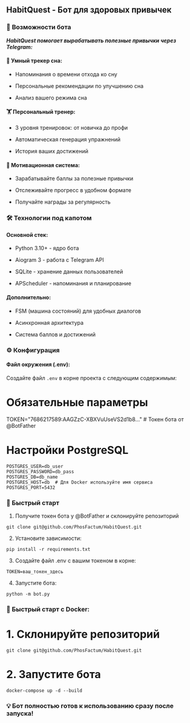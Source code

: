 ## HabitQuest - Бот для здоровых привычек

### 🌟 **Возможности бота**

***HabitQuest помогает вырабатывать полезные привычки через Telegram:*** 

#### 🛌 **Умный трекер сна:**

- Напоминания о времени отхода ко сну

- Персональные рекомендации по улучшению сна

- Анализ вашего режима сна

#### 🏋️ **Персональный тренер:**

- 3 уровня тренировок: от новичка до профи

- Автоматическая генерация упражнений

- История ваших достижений

#### 🎯 **Мотивационная система:**

- Зарабатывайте баллы за полезные привычки

- Отслеживайте прогресс в удобном формате

- Получайте награды за регулярность  


### 🛠 **Технологии под капотом**

#### **Основной стек:**

- Python 3.10+ - ядро бота

- Aiogram 3 - работа с Telegram API

- SQLite - хранение данных пользователей

- APScheduler - напоминания и планирование

#### **Дополнительно:**

- FSM (машина состояний) для удобных диалогов

- Асинхронная архитектура

- Система баллов и достижений


### ⚙️ Конфигурация

#### Файл окружения (.env):
Создайте файл `.env` в корне проекта с следующим содержимым:


# Обязательные параметры
TOKEN="7686217589:AAGZzC-XBXVuUseVS2d1b8..."  # Токен бота от @BotFather

# Настройки PostgreSQL
```
POSTGRES_USER=db_user
POSTGRES_PASSWORD=db_pass
POSTGRES_DB=db_name
POSTGRES_HOST=db  # Для Docker используйте имя сервиса
POSTGRES_PORT=5432
```

### **🚀 Быстрый старт**

1. Получите токен бота у @BotFather и склонируйте репозиторий
```
git clone git@github.com/PhosFactum/HabitQuest.git

```
2. Установите зависимости:
```
pip install -r requirements.txt
```
3. Создайте файл .env с вашим токеном в корне:
```
TOKEN=ваш_токен_здесь
```
4. Запустите бота:
```
python -m bot.py
```

### 🐳 Быстрый старт с Docker:
# 1. Склонируйте репозиторий
```
git clone git@github.com/PhosFactum/HabitQuest.git
```

# 2. Запустите бота
```
docker-compose up -d --build
```

### 💡 **Бот полностью готов к использованию сразу после запуска!**
